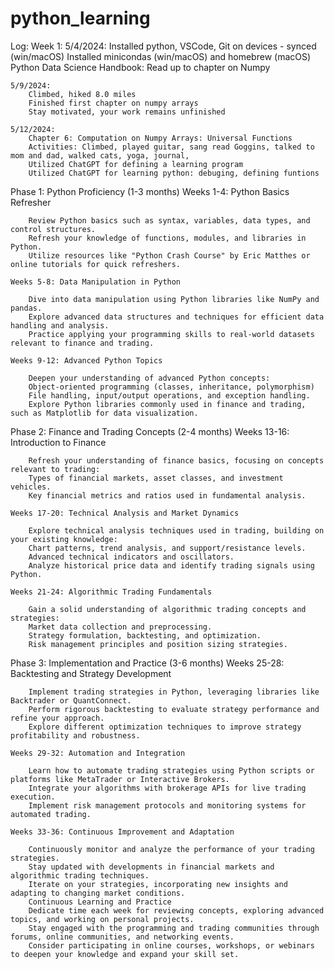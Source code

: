 # python_learning

Log:
Week 1: 
    5/4/2024: 
        Installed python, VSCode, Git on devices - synced (win/macOS)
         Installed minicondas (win/macOS) and homebrew (macOS) 
        Python Data Science Handbook: Read up to chapter on Numpy

    5/9/2024:
        Climbed, hiked 8.0 miles
        Finished first chapter on numpy arrays
        Stay motivated, your work remains unfinished 

    5/12/2024:
        Chapter 6: Computation on Numpy Arrays: Universal Functions
        Activities: Climbed, played guitar, sang read Goggins, talked to mom and dad, walked cats, yoga, journal, 
        Utilized ChatGPT for defining a learning program 
        Utilized ChatGPT for learning python: debuging, defining funtions

Phase 1: Python Proficiency (1-3 months)
    Weeks 1-4: Python Basics Refresher

        Review Python basics such as syntax, variables, data types, and control structures.
        Refresh your knowledge of functions, modules, and libraries in Python.
        Utilize resources like "Python Crash Course" by Eric Matthes or online tutorials for quick refreshers.
    
    Weeks 5-8: Data Manipulation in Python

        Dive into data manipulation using Python libraries like NumPy and pandas.
        Explore advanced data structures and techniques for efficient data handling and analysis.
        Practice applying your programming skills to real-world datasets relevant to finance and trading.
    
    Weeks 9-12: Advanced Python Topics

        Deepen your understanding of advanced Python concepts:
        Object-oriented programming (classes, inheritance, polymorphism)
        File handling, input/output operations, and exception handling.
        Explore Python libraries commonly used in finance and trading, such as Matplotlib for data visualization.

Phase 2: Finance and Trading Concepts (2-4 months)
    Weeks 13-16: Introduction to Finance

        Refresh your understanding of finance basics, focusing on concepts relevant to trading:
        Types of financial markets, asset classes, and investment vehicles.
        Key financial metrics and ratios used in fundamental analysis.
    
    Weeks 17-20: Technical Analysis and Market Dynamics

        Explore technical analysis techniques used in trading, building on your existing knowledge:
        Chart patterns, trend analysis, and support/resistance levels.
        Advanced technical indicators and oscillators.
        Analyze historical price data and identify trading signals using Python.
    
    Weeks 21-24: Algorithmic Trading Fundamentals

        Gain a solid understanding of algorithmic trading concepts and strategies:
        Market data collection and preprocessing.
        Strategy formulation, backtesting, and optimization.
        Risk management principles and position sizing strategies.

Phase 3: Implementation and Practice (3-6 months)
    Weeks 25-28: Backtesting and Strategy Development

        Implement trading strategies in Python, leveraging libraries like Backtrader or QuantConnect.
        Perform rigorous backtesting to evaluate strategy performance and refine your approach.
        Explore different optimization techniques to improve strategy profitability and robustness.

    Weeks 29-32: Automation and Integration

        Learn how to automate trading strategies using Python scripts or platforms like MetaTrader or Interactive Brokers.
        Integrate your algorithms with brokerage APIs for live trading execution.
        Implement risk management protocols and monitoring systems for automated trading.

    Weeks 33-36: Continuous Improvement and Adaptation

        Continuously monitor and analyze the performance of your trading strategies.
        Stay updated with developments in financial markets and algorithmic trading techniques.
        Iterate on your strategies, incorporating new insights and adapting to changing market conditions.
        Continuous Learning and Practice
        Dedicate time each week for reviewing concepts, exploring advanced topics, and working on personal projects.
        Stay engaged with the programming and trading communities through forums, online communities, and networking events.
        Consider participating in online courses, workshops, or webinars to deepen your knowledge and expand your skill set.
   